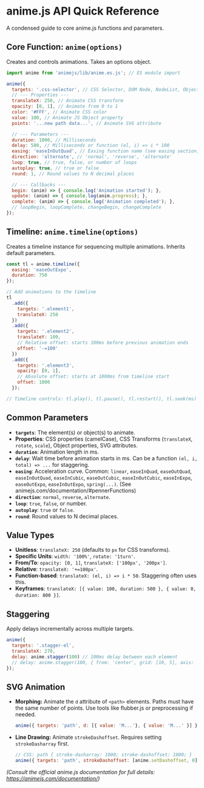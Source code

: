 # anime.js API Quick Reference

A condensed guide to core anime.js functions and parameters.

## Core Function: `anime(options)`

Creates and controls animations. Takes an options object.

```javascript
import anime from 'animejs/lib/anime.es.js'; // ES module import

anime({
  targets: '.css-selector', // CSS Selector, DOM Node, NodeList, Object, Array
  // --- Properties ---
  translateX: 250, // Animate CSS transform
  opacity: [0, 1], // Animate from 0 to 1
  color: '#FFF', // Animate CSS color
  value: 100, // Animate JS Object property
  points: '...new path data...', // Animate SVG attribute

  // --- Parameters ---
  duration: 1000, // Milliseconds
  delay: 500, // Milliseconds or function (el, i) => i * 100
  easing: 'easeInOutQuad', // Easing function name (see easing section)
  direction: 'alternate', // 'normal', 'reverse', 'alternate'
  loop: true, // true, false, or number of loops
  autoplay: true, // true or false
  round: 1, // Round values to N decimal places

  // --- Callbacks ---
  begin: (anim) => { console.log('Animation started'); },
  update: (anim) => { console.log(anim.progress); },
  complete: (anim) => { console.log('Animation completed'); },
  // loopBegin, loopComplete, changeBegin, changeComplete
});
```

## Timeline: `anime.timeline(options)`

Creates a timeline instance for sequencing multiple animations. Inherits default parameters.

```javascript
const tl = anime.timeline({
  easing: 'easeOutExpo',
  duration: 750
});

// Add animations to the timeline
tl
  .add({
    targets: '.element1',
    translateX: 250
  })
  .add({
    targets: '.element2',
    translateY: 100,
    // Relative offset: starts 100ms before previous animation ends
    offset: '-=100'
  })
  .add({
    targets: '.element3',
    opacity: [0, 1],
    // Absolute offset: starts at 1000ms from timeline start
    offset: 1000
  });

// Timeline controls: tl.play(), tl.pause(), tl.restart(), tl.seek(ms)
```

## Common Parameters

*   **`targets`**: The element(s) or object(s) to animate.
*   **Properties**: CSS properties (camelCase), CSS Transforms (`translateX`, `rotate`, `scale`), Object properties, SVG attributes.
*   **`duration`**: Animation length in ms.
*   **`delay`**: Wait time before animation starts in ms. Can be a function `(el, i, total) => ...` for staggering.
*   **`easing`**: Acceleration curve. Common: `linear`, `easeInQuad`, `easeOutQuad`, `easeInOutQuad`, `easeInCubic`, `easeOutCubic`, `easeInOutCubic`, `easeInExpo`, `easeOutExpo`, `easeInOutExpo`, `spring(...)`. (See animejs.com/documentation/#pennerFunctions)
*   **`direction`**: `normal`, `reverse`, `alternate`.
*   **`loop`**: `true`, `false`, or number.
*   **`autoplay`**: `true` or `false`.
*   **`round`**: Round values to N decimal places.

## Value Types

*   **Unitless**: `translateX: 250` (defaults to `px` for CSS transforms).
*   **Specific Units**: `width: '100%'`, `rotate: '1turn'`.
*   **From/To**: `opacity: [0, 1]`, `translateX: ['100px', '200px']`.
*   **Relative**: `translateX: '+=100px'`.
*   **Function-based**: `translateX: (el, i) => i * 50`. Staggering often uses this.
*   **Keyframes**: `translateX: [{ value: 100, duration: 500 }, { value: 0, duration: 800 }]`.

## Staggering

Apply delays incrementally across multiple targets.

```javascript
anime({
  targets: '.stagger-el',
  translateX: 270,
  delay: anime.stagger(100) // 100ms delay between each element
  // delay: anime.stagger(100, { from: 'center', grid: [10, 5], axis: 'x' }) // Advanced
});
```

## SVG Animation

*   **Morphing:** Animate the `d` attribute of `<path>` elements. Paths must have the same number of points. Use tools like flubber.js or preprocessing if needed.
    ```javascript
    anime({ targets: 'path', d: [{ value: 'M...'}, { value: 'M...' }] });
    ```
*   **Line Drawing:** Animate `strokeDashoffset`. Requires setting `strokeDasharray` first.
    ```javascript
    // CSS: path { stroke-dasharray: 1000; stroke-dashoffset: 1000; }
    anime({ targets: 'path', strokeDashoffset: [anime.setDashoffset, 0] });
    ```

*(Consult the official anime.js documentation for full details: https://animejs.com/documentation/)*